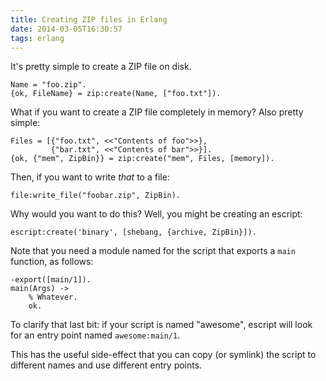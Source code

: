 ```yaml
---
title: Creating ZIP files in Erlang
date: 2014-03-05T16:30:57
tags: erlang
---
```

It's pretty simple to create a ZIP file on disk.

    Name = "foo.zip".
    {ok, FileName} = zip:create(Name, ["foo.txt"]).

What if you want to create a ZIP file completely in memory? Also pretty simple:

    Files = [{"foo.txt", <<"Contents of foo">>},
             {"bar.txt", <<"Contents of bar">>}].
    {ok, {"mem", ZipBin}} = zip:create("mem", Files, [memory]).

Then, if you want to write _that_ to a file:

    file:write_file("foobar.zip", ZipBin).

Why would you want to do this? Well, you might be creating an escript:

    escript:create('binary', [shebang, {archive, ZipBin}]).

Note that you need a module named for the script that exports a `main`
function, as follows:

    -export([main/1]).
    main(Args) ->
        % Whatever.
        ok.

To clarify that last bit: if your script is named "awesome", escript will look
for an entry point named `awesome:main/1`.

This has the useful side-effect that you can copy (or symlink) the script to
different names and use different entry points.
